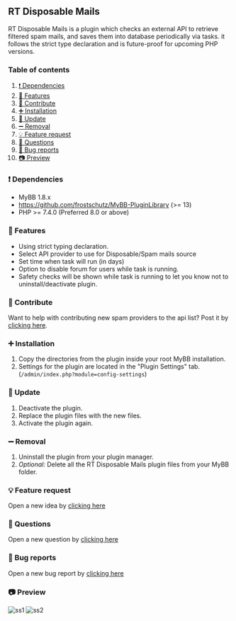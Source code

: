## RT Disposable Mails
RT Disposable Mails is a plugin which checks an external API to retrieve filtered spam mails, and saves them into database periodically via tasks. it follows the strict type declaration and is future-proof for upcoming PHP versions.

### Table of contents

1. [❗ Dependencies](#-dependencies)
2. [📃 Features](#-features)
3. [🎉 Contribute](#-contribute)
4. [➕ Installation](#-installation)
5. [🔼 Update](#-update)
6. [➖ Removal](#-removal)
7. [💡 Feature request](#-feature-request)
8. [🙏 Questions](#-questions)
9. [🐞 Bug reports](#-bug-reports)
10. [📷 Preview](#-preview)

### ❗ Dependencies
- MyBB 1.8.x
- https://github.com/frostschutz/MyBB-PluginLibrary (>= 13)
- PHP >= 7.4.0 (Preferred 8.0 or above)

### 📃 Features
- Using strict typing declaration.
- Select API provider to use for Disposable/Spam mails source
- Set time when task will run (in days)
- Option to disable forum for users while task is running.
- Safety checks will be shown while task is running to let you know not to uninstall/deactivate plugin.

### 🎉 Contribute
Want to help with contributing new spam providers to the api list? Post it by [clicking here](https://github.com/RevertIT/disposable-email-domains/discussions/new?category=suggest-spam-providers).

### ➕ Installation
1. Copy the directories from the plugin inside your root MyBB installation.
2. Settings for the plugin are located in the "Plugin Settings" tab. (`/admin/index.php?module=config-settings`)

### 🔼 Update
1. Deactivate the plugin.
2. Replace the plugin files with the new files.
3. Activate the plugin again.

### ➖ Removal
1. Uninstall the plugin from your plugin manager.
2. _Optional:_ Delete all the RT Disposable Mails plugin files from your MyBB folder.

### 💡 Feature request
Open a new idea by [clicking here](https://github.com/RevertIT/mybb-rt_disposablemails/discussions/new?category=ideas)

### 🙏 Questions
Open a new question by [clicking here](https://github.com/RevertIT/mybb-rt_disposablemails/discussions/new?category=q-a)

### 🐞 Bug reports
Open a new bug report by [clicking here](https://github.com/RevertIT/mybb-rt_disposablemails/issues/new)

### 📷 Preview
<img src="https://i.postimg.cc/yY85mcQv/rt1.png" alt="ss1"/>
<img src="https://i.postimg.cc/m2pn8kKR/rt2.png" alt="ss2"/>
